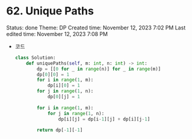 # 62. Unique Paths

Status: done
Theme: DP
Created time: November 12, 2023 7:02 PM
Last edited time: November 12, 2023 7:08 PM

- 코드
    
    ```python
    class Solution:
        def uniquePaths(self, m: int, n: int) -> int:
            dp = [[0 for _ in range(n)] for _ in range(m)]
            dp[0][0] = 1
            for i in range(1, m):
                dp[i][0] = 1 
            for j in range(1, n):
                dp[0][j] = 1 
            
            for i in range(1, m):
                for j in range(1, n):
                    dp[i][j] = dp[i-1][j] + dp[i][j-1]
            
            return dp[-1][-1]
    ```